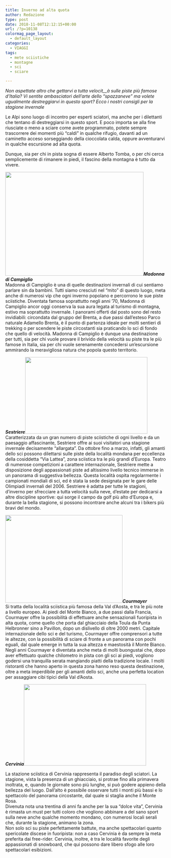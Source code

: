 ```yaml
---
title: Inverno ad alta quota
author: Redazione
type: post
date: 2018-11-08T12:12:15+00:00
url: /?p=10138
colormag_page_layout:
  - default_layout
categories:
  - VIAGGI
tags:
  - mete sciistiche
  - montagne
  - sci
  - sciare

---
```

_Non aspettate altro che gettarvi a tutta velocit__à_ _sulle piste più famose d’Italia? Vi sentite ambasciatori dell’arte dello “spazzaneve” ma volete ugualmente destreggiarvi in questo sport? Ecco i nostri consigli per la stagione invernale_

Le Alpi sono luogo di incontro per esperti sciatori, ma anche per i dilettanti che tentano di destreggiarsi in questo sport. E poco importa se alla fine riusciate o meno a sciare come avete programmato, potete sempre trascorrere dei momenti più “caldi” in qualche rifugio, davanti ad un caminetto acceso sorseggiando della cioccolata calda, oppure avventurarvi in qualche escursione ad alta quota.

Dunque, sia per chi in pista sogna di essere Alberto Tomba, o per chi cerca semplicemente di rimanere in piedi, il fascino della montagna è tutto da vivere.

**_<img decoding="async" loading="lazy" class="alignleft wp-image-10140 " src="https://progressonline.it/wp-content/uploads/2018/11/Madonna_di_Campiglio_3-1024x768.jpg" alt="" width="433" height="325" />Madonna di Campiglio_**  
Madonna di Campiglio è una di quelle destinazioni invernali di cui sentiamo parlare sin da bambini. Tutti siamo cresciuti nel “mito” di questo luogo, meta anche di numerosi vip che ogni inverno popolano e percorrono le sue piste sciistiche. Diventata famosa soprattutto negli anni &#8217;70, Madonna di Campiglio ancor oggi conserva la sua aura legata al turismo di montagna, estivo ma soprattutto invernale. I panorami offerti dal posto sono del resto invidiabili: circondata dal gruppo del Brenta, a due passi dall&#8217;esteso Parco naturale Adamello Brenta, è il punto di partenza ideale per molti sentieri di trekking o per scendere le piste circostanti sia praticando lo sci di fondo che quello di velocità. Madonna di Campiglio è dunque una destinazione per tutti, sia per chi vuole provare il brivido della velocità su piste tra le più famose in Italia, sia per chi vuole serenamente concedersi un’escursione ammirando la meravigliosa natura che popola questo territorio.

**_Sestriere<img decoding="async" loading="lazy" class="alignright wp-image-10141 " src="https://progressonline.it/wp-content/uploads/2018/11/sestriere-1024x641.jpg" alt="" width="383" height="240" />_**  
Caratterizzata da un gran numero di piste sciistiche di ogni livello e da un paesaggio affascinante, Sestriere offre ai suoi visitatori una stagione invernale decisamente “allargata”. Da ottobre fino a marzo, infatti, gli amanti dello sci possono dilettarsi sulle piste della località mondana per eccellenza della cosiddetta “Via Lattea”, zona sciistica tra le più grandi d’Europa. Teatro di numerose competizioni a carattere internazionale, Sestriere mette a disposizione degli appassionati piste ad altissimo livello tecnico immerse in un panorama di suggestiva bellezza. Questa località ospita regolarmente i campionati mondiali di sci, ed è stata la sede designata per le gare delle Olimpiadi invernali del 2006. Sestriere è adatta per tutte le stagioni, d’inverno per sfrecciare a tutta velocità sulla neve, d’estate per dedicarsi a altre discipline sportive: qui sorge il campo da golf più alto d’Europa e, durante la bella stagione, si possono incontrare anche alcuni tra i bikers più bravi del mondo.

**_<img decoding="async" loading="lazy" class="alignleft wp-image-10139 " src="https://progressonline.it/wp-content/uploads/2018/11/1337027406_3ffab2d7b7_z.jpg" alt="" width="367" height="275" />Courmayer_**  
Si tratta della località sciistica più famosa della Val d’Aosta, e tra le più note a livello europeo. Ai piedi del Monte Bianco, a due passi dalla Francia, Courmayer offre la possibilità di effettuare anche sensazionali fuoripista in alta quota, come quello che porta dal ghiacciaio della Toula da Punta Helbronner sino a Pavillon, dopo un dislivello di oltre 2000 metri. Capitale internazionale dello sci e del turismo, Courmayer offre comprensori a tutte le altezze, con la possibilità di sciare di fronte a un panorama con pochi eguali, dal quale emerge in tutta la sua altezza e maestosità il Monte Bianco. Negli anni Courmayer è diventata anche meta di molti buongustai che, dopo aver effettuato qualche chilometro in pista con gli sci ai piedi, vogliono godersi una tranquilla serata mangiando piatti della tradizione locale. I molti ristoranti che hanno aperto in questa zona hanno reso questa destinazione, oltre a meta imperdibile per gli amanti dello sci, anche una perfetta location per assaggiare cibi tipici della Val d’Aosta.

**_Cervinia<img decoding="async" loading="lazy" class=" wp-image-10142 alignright" src="https://progressonline.it/wp-content/uploads/2018/11/16820554331_817c94f954_b-300x200.jpg" alt="" width="383" height="255" />_**

La stazione sciistica di Cervinia rappresenta il paradiso degli sciatori. La stagione, vista la presenza di un ghiacciaio, si protrae fino alla primavera inoltrata, e, quando le giornate sono più lunghe, si può godere appieno della bellezza del luogo. Dall’alto è possibile osservare tutti i monti più bassi e lo spettacolo del panorama circostante, dal quale si staglia anche il Monte Rosa.  
Divenuta nota una trentina di anni fa anche per la sua “dolce vita”, Cervinia è rimasta un must per tutti coloro che vogliono abbinare a del sano sport sulla neve anche qualche momento mondano, con numerosi locali serali che, durante la stagione, animano la zona.  
Non solo sci su piste perfettamente battute, ma anche spettacolari quanto spericolate discese in fuoripista: non a caso Cervinia è da sempre la meta preferita dai free-rider. Cervinia, inoltre, è tra le località favorite degli appassionati di snowboard, che qui possono dare libero sfogo alle loro spettacolari esibizioni.